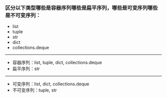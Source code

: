### 区分以下类型哪些是容器序列哪些是扁平序列，哪些是可变序列哪些是不可变序列：

* list
* tuple
* str
* dict
* collections.deque

---

* 容器序列：list, tuple, dict, collections.deque
* 扁平序列：str

---

* 可变序列：list, dict, collections.deque
* 不可变序列：tuple, str

